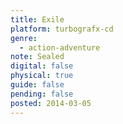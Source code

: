 ```yaml
---
title: Exile
platform: turbografx-cd
genre:
  - action-adventure
note: Sealed
digital: false
physical: true
guide: false
pending: false
posted: 2014-03-05
---
```

